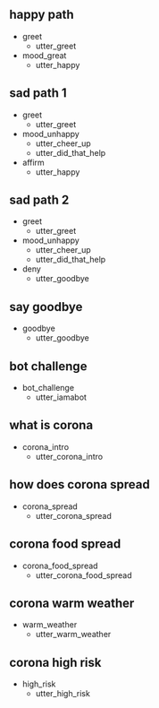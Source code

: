 ## happy path
* greet
  - utter_greet
* mood_great
  - utter_happy

## sad path 1
* greet
  - utter_greet
* mood_unhappy
  - utter_cheer_up
  - utter_did_that_help
* affirm
  - utter_happy

## sad path 2
* greet
  - utter_greet
* mood_unhappy
  - utter_cheer_up
  - utter_did_that_help
* deny
  - utter_goodbye

## say goodbye
* goodbye
  - utter_goodbye

## bot challenge
* bot_challenge
  - utter_iamabot

## what is corona
* corona_intro
  - utter_corona_intro

## how does corona spread
* corona_spread
  - utter_corona_spread
## corona food spread
* corona_food_spread
  - utter_corona_food_spread

## corona warm weather
* warm_weather
  - utter_warm_weather
## corona high risk
* high_risk
   - utter_high_risk

